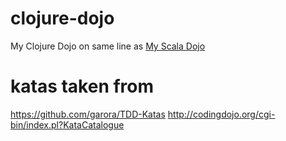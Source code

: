 # clojure-dojo
My Clojure Dojo on same line as [My Scala Dojo](https://github.com/sagarr/scala-dojo)

# katas taken from
https://github.com/garora/TDD-Katas
http://codingdojo.org/cgi-bin/index.pl?KataCatalogue
